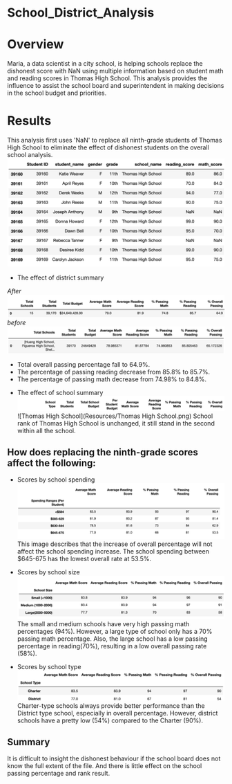 # School_District_Analysis
# Overview 
Maria, a data scientist in a city school, is helping schools replace the dishonest score with NaN using multiple information based on student math and reading scores in  Thomas High School. This analysis provides the influence to assist the school board and superintendent in making decisions in the school budget and priorities.

# Results
This analysis first uses 'NaN' to replace all ninth-grade students of Thomas High School to eliminate the effect of dishonest students on the overall school analysis.
![Nan](Resources/Nan.png)

* The effect of district summary 

_After_
![district_summary](Resources/district_summary.png)
_before_
![district_before](Resources/district_before.png)

- Total overall passing percentage fall to 64.9%.
- The percentage of passing reading decrease from 85.8% to 85.7%.
- The percentage of passing math decrease from 74.98% to 84.8%.


* The effect of school summary 
 ![Header](Resources/Header.png)
 ![Thomas High School](Resources/Thomas High School.png)
School rank of Thomas High School is unchanged, it still stand in the second within all the school. 


## How does replacing the ninth-grade scores affect the following:
* Scores by school spending
![spending](Resources/spending.png)
This image describes that the increase of overall percentage will not affect the school spending increase. The school spending between $645-675 has the lowest overall rate at 53.5%.

* Scores by school size
![sizee](Resources/sizee.png)
The small and medium schools have very high passing math percentages (94%). However, a large type of school only has a 70% passing math percentage. Also, the large school has a low passing percentage in reading(70%), resulting in a low overall passing rate (58%). 

* Scores by school type
![size](Resources/size.png)
Charter-type schools always provide better performance than the District type school, especially in overall percentage. However, district schools have a pretty low (54%) compared to the Charter (90%).

## Summary
It is difficult to insight the dishonest behaviour if the school board does not know the full extent of the file. And there is little effect on the school passing percentage and rank result. 
